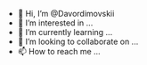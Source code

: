- 👋 Hi, I’m @Davordimovskii
- 👀 I’m interested in ...
- 🌱 I’m currently learning ...
- 💞️ I’m looking to collaborate on ...
- 📫 How to reach me ...

<!---
Davordimovskii/Davordimovskii is a ✨ special ✨ repository because its `README.md` (this file) appears on your GitHub profile.
You can click the Preview link to take a look at your changes.
--->
